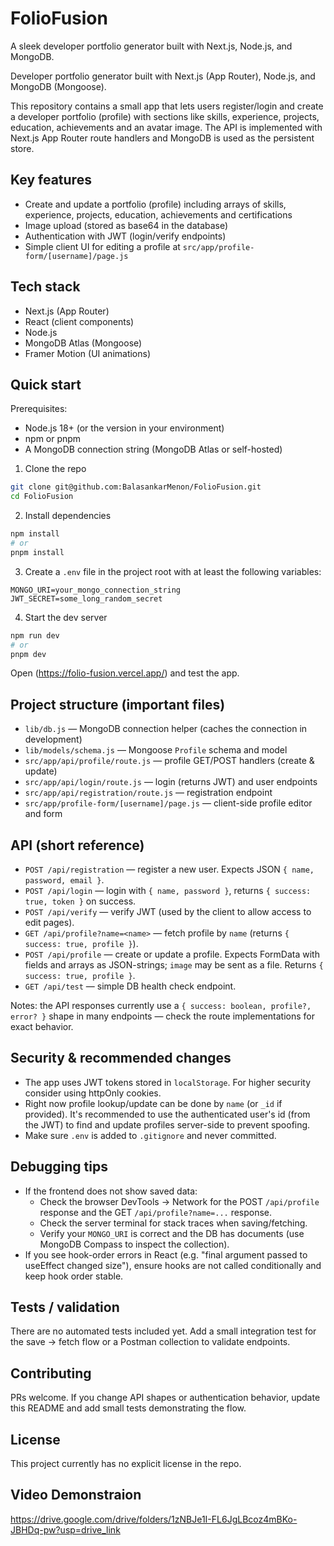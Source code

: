 # FolioFusion
A sleek developer portfolio generator built with Next.js, Node.js, and MongoDB.

Developer portfolio generator built with Next.js (App Router), Node.js, and MongoDB (Mongoose).

This repository contains a small app that lets users register/login and create a developer portfolio (profile) with sections like skills, experience, projects, education, achievements and an avatar image. The API is implemented with Next.js App Router route handlers and MongoDB is used as the persistent store.

## Key features

- Create and update a portfolio (profile) including arrays of skills, experience, projects, education, achievements and certifications
- Image upload (stored as base64 in the database)
- Authentication with JWT (login/verify endpoints)
- Simple client UI for editing a profile at `src/app/profile-form/[username]/page.js`

## Tech stack

- Next.js (App Router)
- React (client components)
- Node.js
- MongoDB Atlas (Mongoose)
- Framer Motion (UI animations)

## Quick start

Prerequisites:

- Node.js 18+ (or the version in your environment)
- npm or pnpm
- A MongoDB connection string (MongoDB Atlas or self-hosted)

1. Clone the repo

```bash
git clone git@github.com:BalasankarMenon/FolioFusion.git
cd FolioFusion
```

2. Install dependencies

```bash
npm install
# or
pnpm install
```

3. Create a `.env` file in the project root with at least the following variables:

```env
MONGO_URI=your_mongo_connection_string
JWT_SECRET=some_long_random_secret
```

4. Start the dev server

```bash
npm run dev
# or
pnpm dev
```

Open (https://folio-fusion.vercel.app/) and test the app.

## Project structure (important files)

- `lib/db.js` — MongoDB connection helper (caches the connection in development)
- `lib/models/schema.js` — Mongoose `Profile` schema and model
- `src/app/api/profile/route.js` — profile GET/POST handlers (create & update)
- `src/app/api/login/route.js` — login (returns JWT) and user endpoints
- `src/app/api/registration/route.js` — registration endpoint
- `src/app/profile-form/[username]/page.js` — client-side profile editor and form

## API (short reference)

- `POST /api/registration` — register a new user. Expects JSON `{ name, password, email }`.
- `POST /api/login` — login with `{ name, password }`, returns `{ success: true, token }` on success.
- `POST /api/verify` — verify JWT (used by the client to allow access to edit pages).
- `GET /api/profile?name=<name>` — fetch profile by `name` (returns `{ success: true, profile }`).
- `POST /api/profile` — create or update a profile. Expects FormData with fields and arrays as JSON-strings; `image` may be sent as a file. Returns `{ success: true, profile }`.
- `GET /api/test` — simple DB health check endpoint.

Notes: the API responses currently use a `{ success: boolean, profile?, error? }` shape in many endpoints — check the route implementations for exact behavior.

## Security & recommended changes

- The app uses JWT tokens stored in `localStorage`. For higher security consider using httpOnly cookies.
- Right now profile lookup/update can be done by `name` (or `_id` if provided). It's recommended to use the authenticated user's id (from the JWT) to find and update profiles server-side to prevent spoofing.
- Make sure `.env` is added to `.gitignore` and never committed.

## Debugging tips

- If the frontend does not show saved data:
	- Check the browser DevTools → Network for the POST `/api/profile` response and the GET `/api/profile?name=...` response.
	- Check the server terminal for stack traces when saving/fetching.
	- Verify your `MONGO_URI` is correct and the DB has documents (use MongoDB Compass to inspect the collection).
- If you see hook-order errors in React (e.g. "final argument passed to useEffect changed size"), ensure hooks are not called conditionally and keep hook order stable.

## Tests / validation

There are no automated tests included yet. Add a small integration test for the save → fetch flow or a Postman collection to validate endpoints.

## Contributing

PRs welcome. If you change API shapes or authentication behavior, update this README and add small tests demonstrating the flow.

## License

This project currently has no explicit license in the repo. 

## Video Demonstraion
https://drive.google.com/drive/folders/1zNBJe1I-FL6JgLBcoz4mBKo-JBHDq-pw?usp=drive_link




